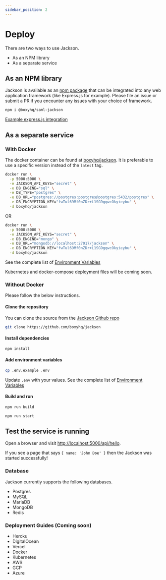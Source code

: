 ```yaml
---
sidebar_position: 2
---
```


# Deploy

There are two ways to use Jackson.

- As an NPM library
- As a separate service

## As an NPM library

Jackson is available as an [npm package](https://www.npmjs.com/package/@boxyhq/saml-jackson) that can be integrated into any web application framework (like Express.js for example). Please file an issue or submit a PR if you encounter any issues with your choice of framework.

```bash
npm i @boxyhq/saml-jackson
```

[Example express.js integration](npm-library.md)

## As a separate service

### With Docker

The docker container can be found at [boxyhq/jackson](https://hub.docker.com/r/boxyhq/jackson/tags). It is preferable to use a specific version instead of the `latest` tag.

```bash
docker run \
  -p 5000:5000 \
  -e JACKSON_API_KEYS="secret" \
  -e DB_ENGINE="sql" \
  -e DB_TYPE="postgres" \
  -e DB_URL="postgres://postgres:postgres@postgres:5432/postgres" \
  -e DB_ENCRYPTION_KEY="fwTul69Mf0nZDr+L1SG9gqwcOkyieybu" \
  -d boxyhq/jackson
```

OR

```bash
docker run \
  -p 5000:5000 \
  -e JACKSON_API_KEYS="secret" \
  -e DB_ENGINE="mongo" \
  -e DB_URL="mongodb://localhost:27017/jackson" \
  -e DB_ENCRYPTION_KEY="fwTul69Mf0nZDr+L1SG9gqwcOkyieybu" \
  -d boxyhq/jackson
```

See the complete list of [Environment Variables](env-variables.md)

Kubernetes and docker-compose deployment files will be coming soon.

### Without Docker

Please follow the below instructions. 

#### Clone the repository

You can clone the source from the [Jackson Github repo](https://github.com/boxyhq/jackson/tree/release)

```bash
git clone https://github.com/boxyhq/jackson
```

#### Install dependencies

```bash
npm install
```

#### Add environment variables

```bash
cp .env.example .env
```

Update `.env` with your values. See the complete list of [Environment Variables](env-variables.md)

#### Build and run

```bash
npm run build
```

```bash
npm run start
```

## Test the service is running

Open a browser and visit [http://localhost:5000/api/hello](http://localhost:5000/api/hello). 

If you see a page that says `{ name: 'John Doe' }` then the Jackson was started successfully!

### Database

Jackson currently supports the following databases.

- Postgres
- MySQL
- MariaDB
- MongoDB
- Redis

### Deployment Guides (Coming soon)

- Heroku
- DigitalOcean
- Vercel
- Docker
- Kubernetes
- AWS
- GCP
- Azure
